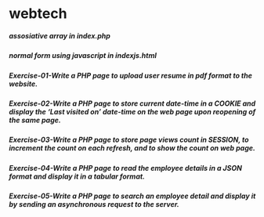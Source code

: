# webtech
##### assosiative array in index.php 
##### normal form using javascript in indexjs.html
##### Exercise-01-Write a PHP page to upload user resume in pdf format to the website.
##### Exercise-02-Write a PHP page to store current date-time in a COOKIE and display the ‘Last visited on’ date-time on the web page upon reopening of the same page.  
##### Exercise-03-Write a PHP page to store page views count in SESSION, to increment the count on each refresh, and to show the count on web page.
##### Exercise-04-Write a PHP page to read the employee details in a JSON format and display it in a tabular format.
##### Exercise-05-Write a PHP page to search an employee detail and display it by sending an  asynchronous request to the server.

